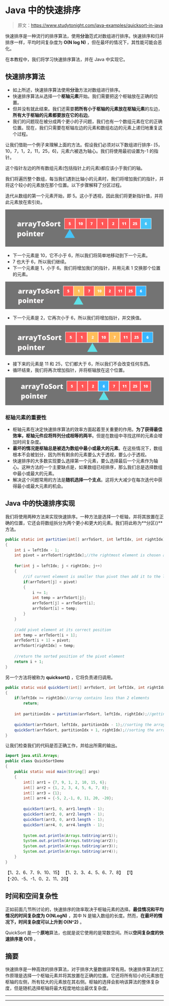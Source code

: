 # Java 中的快速排序

> 原文：<https://www.studytonight.com/java-examples/quicksort-in-java>

快速排序是一种流行的排序算法，使用**分治**范式对数组进行排序。快速排序和归并排序一样，平均时间复杂度为 **O(N log N)** ，但在最坏的情况下，其性能可能会恶化。

在本教程中，我们将学习快速排序算法，并在 Java 中实现它。

## 快速排序算法

*   如上所述，快速排序算法使用**分治**方法对数组进行排序。
*   快速排序算法从选择一个**枢轴元素**开始。我们需要把这个枢轴放在正确的位置。
*   但并没有就此结束。我们还需要**把所有小于枢轴的元素放在枢轴元素**的左边，**所有大于枢轴的元素都要放在它的右边**。
*   我们的问题现在被分成两个更小的子问题，我们也有一个数组元素在它的正确位置。现在，我们只需要在枢轴左边的元素和数组右边的元素上递归地重复这个过程。

让我们借助一个例子来理解上面的方法。假设我们必须对以下数组进行排序- [5，10，7，1，2，11，25，6]，元素六被选为轴心。我们将使用最初设置为-1 的指针。

这个指针左边的所有数组元素(包括指针上的元素)都应该小于我们的轴。

我们将遍历整个数组，每当我们遇到比轴小的元素时，我们将增加我们的指针，并将这个较小的元素放在那个位置。以下步骤解释了分区过程。

迭代从数组的第一个元素开始，即 5。这小于透视，因此我们将更新指针值，并将此元素放在索引处。

![quick sort](img/94287bf3140293d98ef36f2efab67881.png)

*   下一个元素是 10，它不小于 6，所以我们将简单地移动到下一个元素。
*   7 也大于 6，所以我们继续。
*   下一个元素是 1，小于 6。我们将增加我们的指针，并用元素 1 交换那个位置的元素。

![quick sort](img/352580f36171b313e33aa8550dacc953.png)

*   下一个元素是 2，它再次小于 6，所以我们将增加指针，并交换值。

![quick sort](img/f05dc55a4c2a91a979b68b516e54acde.png)

*   接下来的元素是 11 和 25，它们都大于 6，所以我们不会改变任何东西。
*   循环结束，我们将再次增加指针，并将枢轴放在这个位置。

![quick sort](img/3263620dd6f78970df51783ef350465a.png)

### 枢轴元素的重要性

*   枢轴元素在决定快速排序算法的效率方面起着至关重要的作用。**为了获得最佳效率，枢轴元件应将阵列分成相等的两半**。但是在数组中寻找这样的元素会增加时间复杂度。
*   **最坏的情况是枢轴总是被选为数组中最小或最大的元素**。在这些情况下，数组根本不会被划分，因为所有剩余的元素要么大于透视，要么小于透视。
*   快速排序的大多数实现要么选择第一个元素，要么选择最后一个元素作为轴心。这种方法的一个主要缺点是，如果数组已经排序，那么我们总是选择数组中最小或最大的元素。
*   解决这个问题常用的方法是**随机选择一个支点**。这将大大减少在每次迭代中获得最小或最大元素的机会。

## Java 中的快速排序实现

我们将使用两种方法来实现快速排序。一种方法是选择一个枢轴，并将其放置在正确的位置，它还会将数组拆分为两个更小和更大的元素。我们将此称为**分区()**方法。

```java
public static int partition(int[] arrToSort, int leftIdx, int rightIdx)
{
	int i = leftIdx - 1;
	int pivot = arrToSort[rightIdx];//the rightmost element is chosen as the pivot

	for(int j = leftIdx; j < rightIdx; j++)
	{
		//if current element is smaller than pivot then add it to the left half
		if(arrToSort[j] < pivot)
		{
			i += 1;
			int temp = arrToSort[j];
			arrToSort[j] = arrToSort[i];
			arrToSort[i] = temp;
		}
	}

	//add pivot element at its correct position
	int temp = arrToSort[i + 1];
	arrToSort[i + 1] = pivot;
	arrToSort[rightIdx] = temp;

	//return the sorted position of the pivot element
	return i + 1;
}
```

另一个方法将被称为 **quicksort()** ，它将负责递归调用。

```java
public static void quickSort(int[] arrToSort, int leftIdx, int rightIdx)
{
	if(leftIdx >= rightIdx)//array contains less than 2 elements
		return;

	int partitionIdx = partition(arrToSort, leftIdx, rightIdx);//getting the index of the pivot

	quickSort(arrToSort, leftIdx, partitionIdx - 1);//sorting the array to the left of pivot
	quickSort(arrToSort, partitionIdx + 1, rightIdx);//sorting the array to the right of pivot
}
```

让我们检查我们的代码是否正确工作，并给出所需的输出。

```java
import java.util.Arrays;
public class QuickSortDemo
{
    public static void main(String[] args)
	{
		int[] arr1 = {7, 9, 1, 2, 10, 15, 6};
		int[] arr2 = {1, 2, 3, 4, 5, 6, 7, 8};
		int[] arr3 = {1};
		int[] arr4 = {-5, 2,-1, 0, 11, 20, -20};

		quickSort(arr1, 0, arr1.length - 1);
		quickSort(arr2, 0, arr2.length - 1);
		quickSort(arr3, 0, arr3.length - 1);
		quickSort(arr4, 0, arr4.length - 1);

		System.out.println(Arrays.toString(arr1));
		System.out.println(Arrays.toString(arr2));
		System.out.println(Arrays.toString(arr3));
		System.out.println(Arrays.toString(arr4));
	}
}
```

【1、2、6、7、9、10、15】
【1、2、3、4、5、6、7、8】
【1】
【-20、-5、-1、0、2、11、20】

## 时间和空间复杂性

正如前面几节所讨论的，快速排序的效率取决于枢轴元素的选择。**最佳情况和平均情况的时间复杂度为 O(NLogN)** ，其中 N 是输入数组的长度。然而，**在最坏的情况下，时间复杂度可以上升到 O(N^2)** 。

QuickSort 是一个**原地**算法，也就是说它使用的是常数空间。所以**空间复杂度的快速排序是 O(1)** 。

## 摘要

快速排序是一种高效的排序算法，对于排序大量数据非常有用。快速排序算法的工作原理是选择一个枢轴元素并将其放置在正确的位置。它还将所有较小的元素放在枢轴的左侧，所有较大的元素放在其右侧。枢轴的选择会影响该算法的整体复杂度，但是随机选择枢轴将最大程度地给出最优复杂度。

* * *

* * *